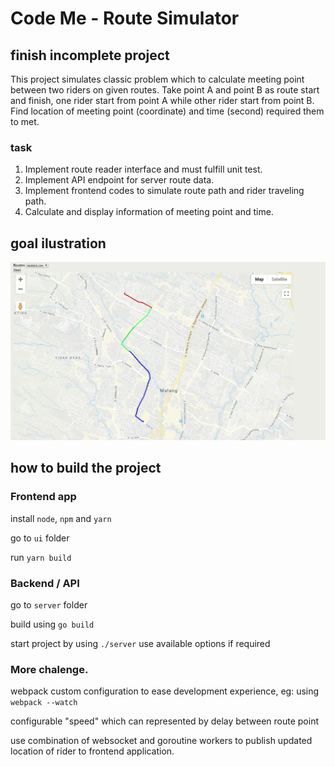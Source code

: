 # Code Me - Route Simulator ###

## finish incomplete project
This project simulates classic problem which to calculate meeting point between two riders on given routes.
Take point A and point B as route start and finish, one rider start from point A while other rider start from point B.
Find location of meeting point (coordinate) and time (second) required them to met.

### task 
1. Implement route reader interface and must fulfill unit test.
2. Implement API endpoint for server route data.
3. Implement frontend codes to simulate route path and rider traveling path.
4. Calculate and display information of meeting point and time. 

## goal ilustration
![alt text](/resource/route-animation.gif "Route animation")

## how to build the project
### Frontend app
install `node`, `npm` and `yarn`

go to `ui` folder

run `yarn build`

### Backend / API 
go to `server` folder 

build using `go build` 

start project by using `./server` use available options if required

### More chalenge.
webpack custom configuration to ease development experience, eg: using `webpack --watch`

configurable "speed" which can represented by delay between route point

use combination of websocket and goroutine workers to publish updated location of rider to frontend application. 